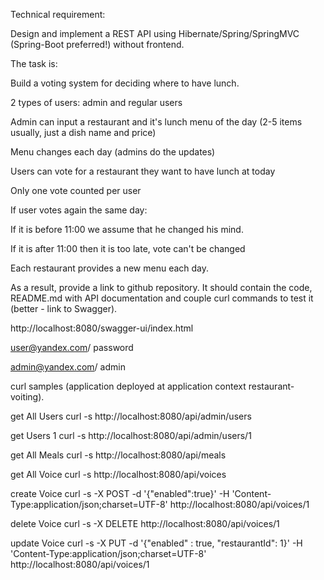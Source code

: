 Technical requirement:

Design and implement a REST API using Hibernate/Spring/SpringMVC (Spring-Boot preferred!) without frontend.

The task is:

Build a voting system for deciding where to have lunch.

2 types of users: admin and regular users

Admin can input a restaurant and it's lunch menu of the day (2-5 items usually, just a dish name and price)

Menu changes each day (admins do the updates)

Users can vote for a restaurant they want to have lunch at today

Only one vote counted per user

If user votes again the same day:

If it is before 11:00 we assume that he changed his mind.

If it is after 11:00 then it is too late, vote can't be changed

Each restaurant provides a new menu each day.

As a result, provide a link to github repository. It should contain the code, README.md with API documentation and couple curl commands to test it (better - link to Swagger).

http://localhost:8080/swagger-ui/index.html

user@yandex.com/ password

admin@yandex.com/ admin

curl samples (application deployed at application context restaurant-voiting).

get All Users
curl -s http://localhost:8080/api/admin/users

get Users 1
curl -s http://localhost:8080/api/admin/users/1

get All Meals
curl -s http://localhost:8080/api/meals

get All Voice
curl -s http://localhost:8080/api/voices

create Voice
curl -s -X POST -d '{"enabled":true}' -H 'Content-Type:application/json;charset=UTF-8' http://localhost:8080/api/voices/1

delete Voice
curl -s -X DELETE http://localhost:8080/api/voices/1

update Voice
curl -s -X PUT -d '{"enabled" : true, "restaurantId": 1}' -H 'Content-Type:application/json;charset=UTF-8' http://localhost:8080/api/voices/1

